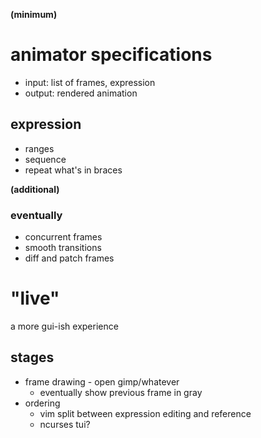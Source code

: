 **(minimum)**

# animator specifications

+ input: list of frames, expression
+ output: rendered animation

## expression

+ ranges
+ sequence
+ repeat what's in braces

**(additional)**

### eventually

+ concurrent frames
+ smooth transitions
+ diff and patch frames

# "live"

a more gui-ish experience

## stages

+ frame drawing - open gimp/whatever
    + eventually show previous frame in gray
+ ordering
    + vim split between expression editing and reference
    + ncurses tui?
